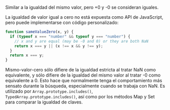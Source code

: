 Similar a la igualdad del mismo valor, pero +0 y -0 se consideran iguales.

La igualdad de valor igual a cero no está expuesta como API de JavaScript, pero puede implementarse con código personalizado:

```js
function sameValueZero(x, y) {
  if (typeof x === "number" && typeof y === "number") {
    // x and y are equal (may be -0 and 0) or they are both NaN
    return x === y || (x !== x && y !== y);
  }
  return x === y;
}
```

Mismo-valor-cero sólo difiere de la igualdad estricta al tratar NaN como equivalente, y sólo difiere de la igualdad del mismo valor al tratar -0 como equivalente a 0. Esto hace que normalmente tenga el comportamiento más sensato durante la búsqueda, especialmente cuando se trabaja con NaN. Es utilizado por `Array.prototype.includes()`, `TypedArray.prototype.includes()`, así como por los métodos Map y Set para comparar la igualdad de claves.